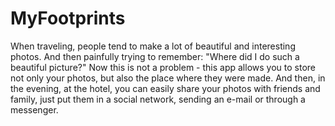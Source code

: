 # MyFootprints 
When traveling, people tend to make a lot of beautiful and interesting photos. And then painfully trying to remember: "Where did I do such a beautiful picture?"
Now this is not a problem - this app allows you to store not only your photos, but also the place where they were made. And then, in the evening, at the hotel, you can easily share your photos with friends and family, just put them in a social network, sending an e-mail or through a messenger.
